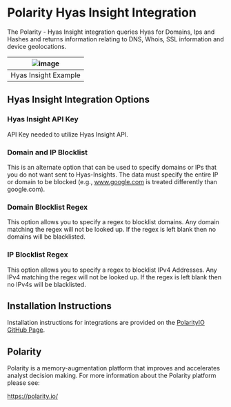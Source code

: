 # Polarity Hyas Insight Integration

The Polarity - Hyas Insight integration queries Hyas for Domains, Ips and Hashes and returns information relating to DNS, Whois, SSL information and device geolocations. 

| ![image](https://user-images.githubusercontent.com/22529325/84897397-835f2600-b073-11ea-80e1-a2d860fb0a92.png) |
|---|
|Hyas Insight Example|

## Hyas Insight Integration Options

### Hyas Insight API Key
API Key needed to utilize Hyas Insight API. 

### Domain and IP Blocklist

This is an alternate option that can be used to specify domains or IPs that you do not want sent to Hyas-Insights.  The data must specify the entire IP or domain to be blocked (e.g., www.google.com is treated differently than google.com).

### Domain Blocklist Regex

This option allows you to specify a regex to blocklist domains.  Any domain matching the regex will not be looked up.  If the regex is left blank then no domains will be blacklisted.

### IP Blocklist Regex

This option allows you to specify a regex to blocklist IPv4 Addresses.  Any IPv4 matching the regex will not be looked up.  If the regex is left blank then no IPv4s will be blacklisted.


## Installation Instructions

Installation instructions for integrations are provided on the [PolarityIO GitHub Page](https://polarityio.github.io/).

## Polarity

Polarity is a memory-augmentation platform that improves and accelerates analyst decision making.  For more information about the Polarity platform please see:

https://polarity.io/
